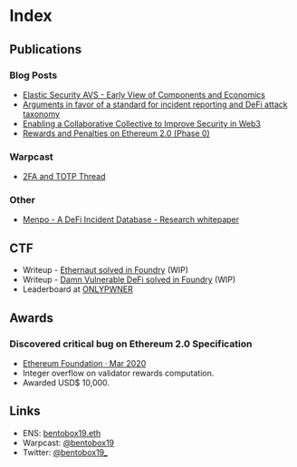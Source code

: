 # Index

## Publications

### Blog Posts

* [Elastic Security AVS - Early View of Components and Economics](https://bentobox19.github.io/posts/elastic_security_avs_early_view)
* [Arguments in favor of a standard for incident reporting and DeFi attack taxonomy](https://bentobox19.github.io/posts/stix_and_defi_attack_taxonomy)
* [Enabling a Collaborative Collective to Improve Security in Web3](https://consensys.io/blog/enabling-collaborative-collective-improve-security-web3)
* [Rewards and Penalties on Ethereum 2.0 (Phase 0)](https://consensyscodefi.medium.com/rewards-and-penalties-on-ethereum-2-0-phase-0-consensys-codefi-50d9bc5e98e5)

### Warpcast

* [2FA and TOTP Thread](https://warpcast.com/bentobox19/0xcc84dbae)

### Other

* [Menpo - A DeFi Incident Database - Research whitepaper](https://docs.google.com/document/d/1bmbzHYu9s5DTgSinJXHdFWjBWla43jV1G6SnX3X8OB4/edit#heading=h.hfqnt8tzve7p)

## CTF

* Writeup - [Ethernaut solved in Foundry](https://github.com/bentobox19/ethernaut-foundry/blob/main/writeups.md) (WIP)
* Writeup - [Damn Vulnerable DeFi solved in Foundry](https://github.com/bentobox19/damn-vulnerable-defi-foundry/blob/main/writeups.md) (WIP)
* Leaderboard at [ONLYPWNER](https://onlypwner.xyz/leaderboard)

## Awards

### Discovered critical bug on Ethereum 2.0 Specification

* [Ethereum Foundation · Mar 2020](https://blog.ethereum.org/2020/03/31/eth2-quick-update-no-10/)
* Integer overflow on validator rewards computation.
* Awarded USD$ 10,000.

## Links

* ENS: [bentobox19.eth](https://app.ens.domains/bentobox19.eth)
* Warpcast: [@bentobox19](https://warpcast.com/bentobox19)
* Twitter: [@bentobox19\_](https://twitter.com/bentobox19_)
